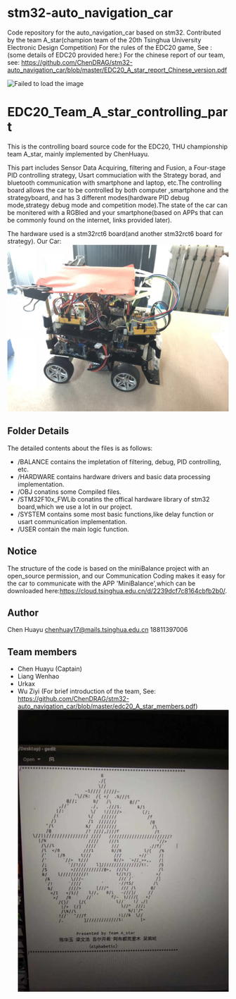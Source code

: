 # stm32-auto_navigation_car
Code repository for the auto_navigation_car based on stm32. Contributed by the team A_star(champion team of the 20th Tsinghua University Electronic Design Competition)
For the rules of the EDC20 game, See :
(some details of EDC20 provided here:)
For the chinese report of our team, see: https://github.com/ChenDRAG/stm32-auto_navigation_car/blob/master/EDC20_A_star_report_Chinese_version.pdf

![Failed to load the image](https://github.com/ChenDRAG/stm32-auto_navigation_car/blob/master/group_photo.jpg)
# EDC20_Team_A_star_controlling_part
    
This is the controlling board source code for the EDC20, THU championship team A_star, mainly implemented by ChenHuayu.
  
This part includes Sensor Data Acquiring, filtering and Fusion, a Four-stage PID controlling strategy, Usart commuciation with the Strategy borad, and bluetooth communication with smartphone and laptop, etc.The controlling board allows the car to be controlled by both computer ,smartphone and the strategyboard, and has 3 different modes(hardware PID debug mode,strategy debug mode and competition mode).The state of the car can be monitered with a RGBled and your smartphone(based on APPs that can be commonly found on the internet, links provided later).

The hardware used is a stm32rct6 board(and another stm32rct6 board for strategy).
Our Car:
![Failed to load the image](https://github.com/ChenDRAG/stm32-auto_navigation_car/blob/master/car2.jpg)


## Folder Details
The detailed contents about the files is as follows:  
- /BALANCE contains the impletation of filtering, debug, PID controlling, etc. 
- /HARDWARE contains hardware drivers and basic data processing implementation. 
- /OBJ conatins some Compiled files.
- /STM32F10x_FWLib conatins the offical hardware library of stm32 board,which we use a lot in our project.
- /SYSTEM contains some most basic functions,like delay function or usart communication implementation.
- /USER contain the main logic function.

## Notice
The structure of the code is based on the miniBalance project with an open_source permission, and our 
Communication Coding makes it easy for the car to communicate with the APP 'MiniBalance',which can be 
downloaded here:https://cloud.tsinghua.edu.cn/d/2239dcf7c8164cbfb2b0/.

## Author
Chen Huayu
chenhuay17@mails.tsinghua.edu.cn
18811397006

## Team members
- Chen Huayu (Captain)
- Liang Wenhao
- Urkax
- Wu Ziyi
(For brief introduction of the team, See: https://github.com/ChenDRAG/stm32-auto_navigation_car/blob/master/edc20_A_star_members.pdf)
![Failed to load the image](https://github.com/ChenDRAG/stm32-auto_navigation_car/blob/master/logo.jpg)


